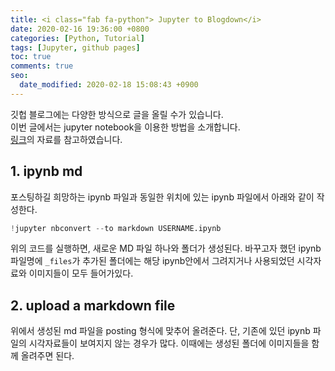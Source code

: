 ```yaml
---
title: <i class="fab fa-python"> Jupyter to Blogdown</i>
date: 2020-02-16 19:36:00 +0800
categories: [Python, Tutorial]
tags: [Jupyter, github pages]
toc: true
comments: true
seo:
  date_modified: 2020-02-18 15:08:43 +0900
---
```


깃헙 블로그에는 다양한 방식으로 글을 올릴 수가 있습니다.  
이번 글에서는 jupyter notebook을 이용한 방법을 소개합니다.  
[링크](https://www.timlrx.com/2018/03/25/uploading-jupyter-notebook-files-to-blogdown/)의 자료를 참고하였습니다.



## 1. ipynb <i class="fas fa-fw fa-angle-right"></i> md
포스팅하길 희망하는 ipynb 파일과 동일한 위치에 있는 ipynb 파일에서 아래와 같이 작성한다.
```python
!jupyter nbconvert --to markdown USERNAME.ipynb
```
위의 코드를 실행하면, 새로운 MD 파일 하나와 폴더가 생성된다.
바꾸고자 했던 ipynb 파일명에 `_files`가 추가된 폴더에는 해당 ipynb안에서 그려지거나 사용되었던 시각자료와 이미지들이 모두 들어가있다.


## 2. upload a markdown file
위에서 생성된 md 파일을 posting 형식에 맞추어 올려준다.
단, 기존에 있던 ipynb 파일의 시각자료들이 보여지지 않는 경우가 많다.
이때에는 생성된 폴더에 이미지들을 함께 올려주면 된다.
